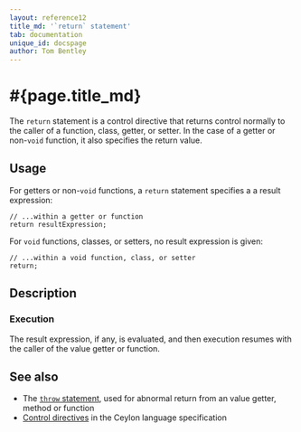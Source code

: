 ```yaml
---
layout: reference12
title_md: '`return` statement'
tab: documentation
unique_id: docspage
author: Tom Bentley
---
```


# #{page.title_md}

The `return` statement is a control directive that returns control normally 
to the caller of a function, class, getter, or setter. In the case of a
getter or non-`void` function, it also specifies the return value.

## Usage 

For getters or non-`void` functions, a `return` statement specifies a 
a result expression:

<!-- check:none -->
<!-- try: -->
    // ...within a getter or function
    return resultExpression;

For `void` functions, classes, or setters, no result expression is given:

<!-- check:none -->
<!-- try: -->
    // ...within a void function, class, or setter
    return;

## Description

### Execution

The result expression, if any, is evaluated, and then execution resumes 
with the caller of the value getter or function.

## See also

* The [`throw` statement](../throw/), used for abnormal return from an 
  value getter, method or function
* [Control directives](#{site.urls.spec_current}#controldirectives) in the 
  Ceylon language specification

